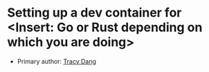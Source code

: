 # Setting up a dev container for <Insert: Go or Rust depending on which you are doing>

* Primary author: [Tracy Dang](https://github.com/tmndang)